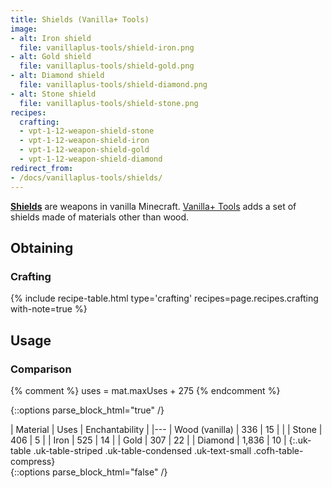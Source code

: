 ```yaml
---
title: Shields (Vanilla+ Tools)
image:
- alt: Iron shield
  file: vanillaplus-tools/shield-iron.png
- alt: Gold shield
  file: vanillaplus-tools/shield-gold.png
- alt: Diamond shield
  file: vanillaplus-tools/shield-diamond.png
- alt: Stone shield
  file: vanillaplus-tools/shield-stone.png
recipes:
  crafting:
  - vpt-1-12-weapon-shield-stone
  - vpt-1-12-weapon-shield-iron
  - vpt-1-12-weapon-shield-gold
  - vpt-1-12-weapon-shield-diamond
redirect_from:
- /docs/vanillaplus-tools/shields/
---
```


**[Shields](https://minecraft.gamepedia.com/Shield)** are weapons in vanilla
Minecraft. [Vanilla+ Tools](/docs/1.12/vanillaplus-tools/) adds a set of shields made
of materials other than wood.


Obtaining
---------

### Crafting
{% include recipe-table.html type='crafting' recipes=page.recipes.crafting with-note=true %}


Usage
-----

### Comparison
{% comment %}
uses = mat.maxUses + 275
{% endcomment %}

{::options parse_block_html="true" /}
<div class="uk-overflow-container">
| Material | Uses | Enchantability |
|---
| Wood (vanilla) | 336 | 15 |
|
| Stone | 406 | 5 |
| Iron | 525 | 14 |
| Gold | 307 | 22 |
| Diamond | 1,836 | 10 |
{:.uk-table .uk-table-striped .uk-table-condensed .uk-text-small .cofh-table-compress}
</div>
{::options parse_block_html="false" /}
